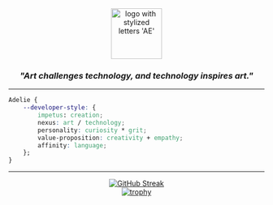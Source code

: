 <div align="center">
    <picture>
      <source media="(prefers-color-scheme: dark)" srcset="https://i.imgur.com/xeKO8i1.png">
      <source media="(prefers-color-scheme: light)" srcset="https://i.imgur.com/QGQPTUl.png">
      <img alt="logo with stylized letters 'AE'" width="100px" />
    </picture>
    <h3><i>"Art challenges technology, and technology inspires art."</i></h3>
</div>

<hr />

```css
Adelie {
    --developer-style: {
        impetus: creation;
        nexus: art / technology;
        personality: curiosity * grit;
        value-proposition: creativity + empathy;
        affinity: language;
    };
}
```

<hr />

<div align="center">
    <a href="https://git.io/streak-stats"><img src="https://streak-stats.demolab.com?user=praerie&theme=green-nur&background=45%2C0D1117%2C0D1117&hide_border=true" alt="GitHub Streak" /></a>
</div>

<div align="center">
    <a href="https://github.com/ryo-ma/github-profile-trophy">
        <img src="https://github-profile-trophy.vercel.app/?username=praerie&column=5&row=1&margin-w=5&theme=tokyonight" alt="trophy" />
    </a>
</div>
